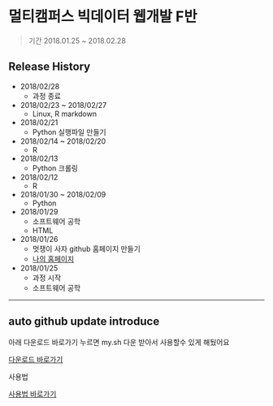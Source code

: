 # 멀티캠퍼스 빅데이터 웹개발 F반

> 기간 2018.01.25 ~ 2018.02.28

## Release History
* 2018/02/28
    * 과정 종료
* 2018/02/23 ~ 2018/02/27
    * Linux, R markdown
* 2018/02/21
    * Python 실행파일 만들기
* 2018/02/14 ~ 2018/02/20
    * R
* 2018/02/13
    * Python 크롤링
* 2018/02/12
    * R
* 2018/01/30 ~ 2018/02/09
    * Python
* 2018/01/29
    * 소프트웨어 공학
    * HTML
* 2018/01/26
    * 멋쟁이 사자 github 홈페이지 만들기
    * [나의 홈페이지](https://mgh3326.github.io)
* 2018/01/25
    * 과정 시작
    * 소프트웨어 공학

<hr/>

## auto github update introduce

아래 다운로드 바로가기 누르면 my.sh 다운 받아서 사용할수 있게 해뒀어요

[다운로드 바로가기](https://github.com/mgh3326/auto_git_update/releases)


사용법

[사용법 바로가기](https://github.com/mgh3326/auto_git_update/blob/master/README.md)
